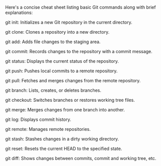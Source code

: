 Here's a concise cheat sheet listing basic Git commands along with brief explanations:

git init: Initializes a new Git repository in the current directory.

git clone: Clones a repository into a new directory.

git add: Adds file changes to the staging area.

git commit: Records changes to the repository with a commit message.

git status: Displays the current status of the repository.

git push: Pushes local commits to a remote repository.

git pull: Fetches and merges changes from the remote repository.

git branch: Lists, creates, or deletes branches.

git checkout: Switches branches or restores working tree files.

git merge: Merges changes from one branch into another.

git log: Displays commit history.

git remote: Manages remote repositories.

git stash: Stashes changes in a dirty working directory.

git reset: Resets the current HEAD to the specified state.

git diff: Shows changes between commits, commit and working tree, etc.